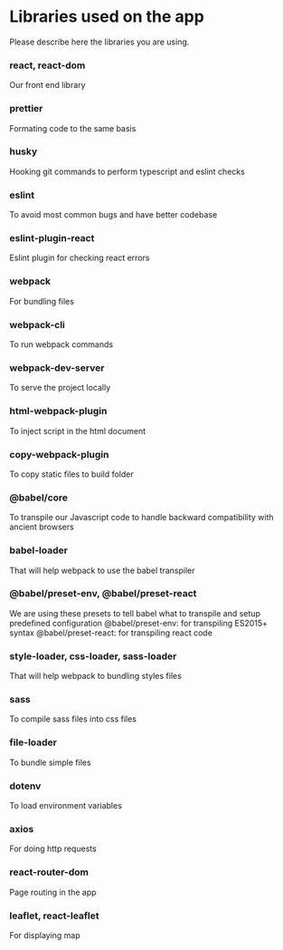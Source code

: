 # Libraries used on the app

Please describe here the libraries you are using.

### react, react-dom

Our front end library

### prettier

Formating code to the same basis

### husky

Hooking git commands to perform typescript and eslint checks

### eslint

To avoid most common bugs and have better codebase

### eslint-plugin-react

Eslint plugin for checking react errors

### webpack

For bundling files

### webpack-cli

To run webpack commands

### webpack-dev-server

To serve the project locally

### html-webpack-plugin

To inject script in the html document

### copy-webpack-plugin

To copy static files to build folder

### @babel/core

To transpile our Javascript code to handle backward compatibility with ancient browsers

### babel-loader

That will help webpack to use the babel transpiler

### @babel/preset-env, @babel/preset-react

We are using these presets to tell babel what to transpile and setup predefined configuration
@babel/preset-env: for transpiling ES2015+ syntax
@babel/preset-react: for transpiling react code

### style-loader, css-loader, sass-loader

That will help webpack to bundling styles files

### sass

To compile sass files into css files

### file-loader

To bundle simple files

### dotenv

To load environment variables

### axios

For doing http requests

### react-router-dom

Page routing in the app

### leaflet, react-leaflet

For displaying map